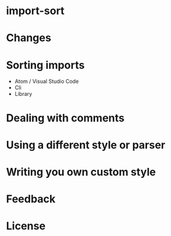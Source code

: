 # import-sort

# Changes

# Sorting imports
- Atom / Visual Studio Code
- Cli
- Library

# Dealing with comments

# Using a different style or parser

# Writing you own custom style

# Feedback

# License
